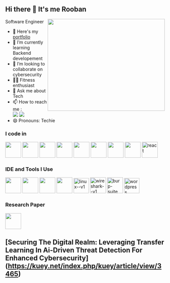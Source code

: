 ## Hi there 👋 It's me Rooban

Software Engineer
<img align="right" width="370" height="290" src="https://i.pinimg.com/originals/47/f0/34/47f0342cec72b800463bf003eac1257e.gif">
- 🔭 Here's my [portfolio](https://roopavanan.github.io/portfolio/)                                                 
- 🌱 I’m currently learning Backend developement
- 👯 I’m looking to collaborate on cybersecurity
- 🏋️‍♂️ Fitness enthusiast
- 💬 Ask me about Tech
- 📫 How to reach me :
<br /> [<img src="https://img.shields.io/badge/Twitter-1DA1F2?style=for-the-badge&logo=twitter&logoColor=white" />](https://x.com/SKVJY1?t=I2u4ufaLis3mdpubqRm66A&s=09) [<img src="https://img.shields.io/badge/LinkedIn-0077B5?style=for-the-badge&logo=linkedin&logoColor=white" />](https://www.linkedin.com/in/roopavanan-r-01094121a?utm_source=share&utm_campaign=share_via&utm_content=profile&utm_medium=android_app)
- 😄 Pronouns: Techie

### I code in
<img height="50" width="50" src="https://img.icons8.com/color/48/000000/python.png" /> <img height="50" width="50" src="https://img.icons8.com/color/48/000000/c-programming.png" /> <img height="50" width="50" src="https://img.icons8.com/color/48/000000/html-5.png" /> <img height="50" width="50" src="https://img.icons8.com/color/48/000000/css3.png" />  <img height="50" width="50" src="https://img.icons8.com/color/48/000000/bootstrap.png" />
<img height="50" width="50" src="https://img.icons8.com/color/48/000000/javascript.png"/> <img height="50" width="50" src="https://img.icons8.com/color/48/000000/mongodb.png"/> <img height="50" width="50" src="https://img.icons8.com/color/48/000000/nodejs.png"/> <img width="50" height="50" src="https://img.icons8.com/plasticine/50/react.png" alt="react"/>

### IDE and Tools I Use
<img height="50" width="50" src="https://img.icons8.com/color/48/000000/visual-studio-code-2019.png"/> <img height="50" width="50" src="https://img.icons8.com/color/50/000000/git.png"/>  <img height="50" width="50" src="https://img.icons8.com/doodle/48/000000/adobe-photoshop.png"/> <img height="50" width="50" src="https://img.icons8.com/color/48/000000/figma--v1.png"/>  <img width="48" height="48" src="https://img.icons8.com/color/48/linux--v1.png" alt="linux--v1"/> <img width="50" height="50" src="https://img.icons8.com/nolan/50/wireshark--v1.png" alt="wireshark--v1"/> <img width="50" height="50" src="https://img.icons8.com/ios-filled/50/burp-suite.png" alt="burp-suite"/> <img width="48" height="48" src="https://img.icons8.com/fluency/48/wordpress.png" alt="wordpress"/>

### Research Paper
<img align="centre" width="50" height="50" src="https://kuey.net/public/site/images/admin_kuey/index-by-scopus.png">
 
## **[Securing The Digital Realm: Leveraging Transfer Learning In Ai-Driven Threat Detection For Enhanced Cybersecurity]**(https://kuey.net/index.php/kuey/article/view/3465)

